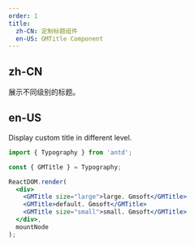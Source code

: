```yaml
---
order: 1
title:
  zh-CN: 定制标题组件
  en-US: GMTitle Component
---
```


## zh-CN

展示不同级别的标题。

## en-US

Display custom title in different level.

```jsx
import { Typography } from 'antd';

const { GMTitle } = Typography;

ReactDOM.render(
  <div>
    <GMTitle size="large">large. Gmsoft</GMTitle>
    <GMTitle>default. Gmsoft</GMTitle>
    <GMTitle size="small">small. Gmsoft</GMTitle>
  </div>,
  mountNode
);
```

